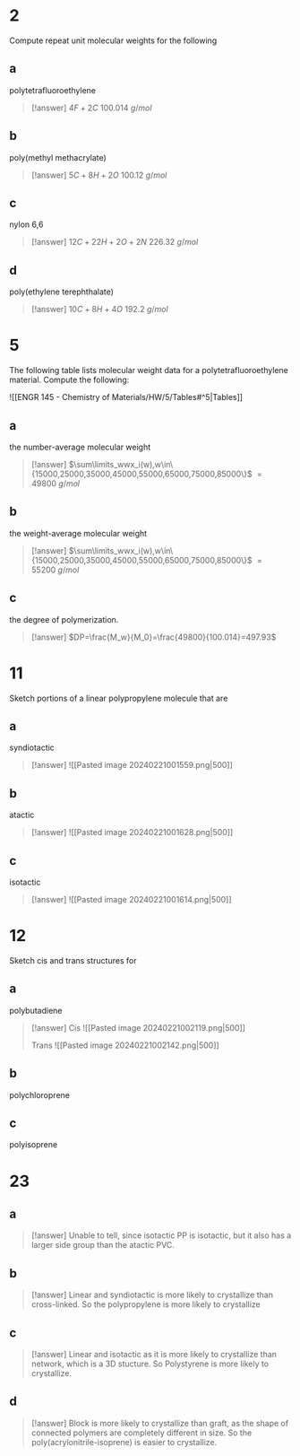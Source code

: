 # 2

Compute repeat unit molecular weights for the following

## a

 polytetrafluoroethylene

> [!answer]
> $4F+2C$
> $100.014~g/mol$

## b

 poly(methyl methacrylate)

> [!answer]
> $5C+8H+2O$
> $100.12~g/mol$

## c

nylon 6,6

> [!answer]
> $12C+22H+2O+2N$
> $226.32~g/mol$

## d

 poly(ethylene terephthalate)

> [!answer]
> $10C+8H+4O$
> $192.2~g/mol$

# 5

The following table lists molecular weight data for a polytetrafluoroethylene material. Compute the following:

![[ENGR 145 - Chemistry of Materials/HW/5/Tables#^5|Tables]]

## a

the number-average molecular weight

> [!answer]
> $\sum\limits_wwx_i(w),w\in\{15000,25000,35000,45000,55000,65000,75000,85000\}$
> $=49800~g/mol$

## b

the weight-average molecular weight

> [!answer]
> $\sum\limits_wwx_i(w),w\in\{15000,25000,35000,45000,55000,65000,75000,85000\}$
> $=55200~g/mol$

## c

the degree of polymerization.

> [!answer]
> $DP=\frac{M_w}{M_0}=\frac{49800}{100.014}=497.93$

# 11

Sketch portions of a linear polypropylene molecule that are

## a

syndiotactic

> [!answer]
> ![[Pasted image 20240221001559.png|500]]

## b

atactic

> [!answer]
> ![[Pasted image 20240221001628.png|500]]

## c

isotactic

> [!answer]
> ![[Pasted image 20240221001614.png|500]]

# 12

Sketch cis and trans structures for

## a

polybutadiene

> [!answer]
> Cis
> ![[Pasted image 20240221002119.png|500]]
> 
> Trans
> ![[Pasted image 20240221002142.png|500]]

## b

polychloroprene

## c

polyisoprene

# 23

## a

> [!answer]
> Unable to tell, since isotactic PP is isotactic, but it also has a larger side group than the atactic PVC.

## b

> [!answer]
> Linear and syndiotactic is more likely to crystallize than cross-linked. So the polypropylene is more likely to crystallize

## c

> [!answer]
> Linear and isotactic as it is more likely to crystallize than network, which is a 3D stucture. So Polystyrene is more likely to crystallize.

## d

> [!answer]
> Block is more likely to crystallize than graft, as the shape of connected polymers are completely different in size. So the poly(acrylonitrile-isoprene) is easier to crystallize.
